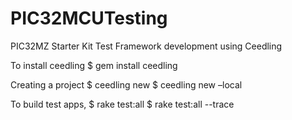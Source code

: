 # PIC32MCUTesting
PIC32MZ Starter Kit Test Framework development using Ceedling

To install ceedling
$ gem install ceedling

Creating a project
$ ceedling new <project name>
$ ceedling new –local <project name>

To build test apps,
$ rake test:all
$ rake test:all --trace

